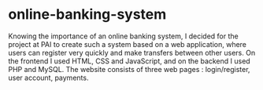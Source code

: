 # online-banking-system

Knowing the importance of an online banking system, I decided for the project 
at PAI to create such a system based on a web application, where users can register 
very quickly and make transfers between other users. 
On the frontend I used HTML, CSS and JavaScript, and on the backend I used 
PHP and MySQL. The website consists of three web pages : login/register, user 
account, payments.

